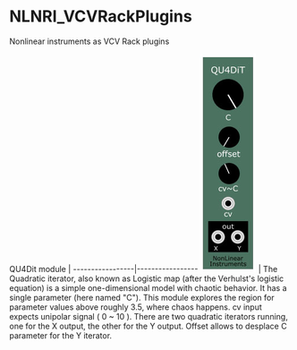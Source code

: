 # NLNRI_VCVRackPlugins
Nonlinear instruments as VCV Rack plugins

QU4Dit module |
-----------------|-----------------
![Image of QU4Dit](https://github.com/NonLinearInstruments/NLNRI_VCVRackPlugins/blob/master/res/QU4DiT_shot.jpg) | The Quadratic iterator, also known as Logistic map (after the Verhulst's logistic equation) is a simple one-dimensional model with chaotic behavior. It has a single parameter (here named "C").
This module explores the region for parameter values above roughly 3.5, where chaos happens.
cv input expects unipolar signal ( 0 ~ 10 ).
There are two quadratic iterators running, one for the X output, the other for the Y output.
Offset allows to desplace C parameter for the Y iterator.
